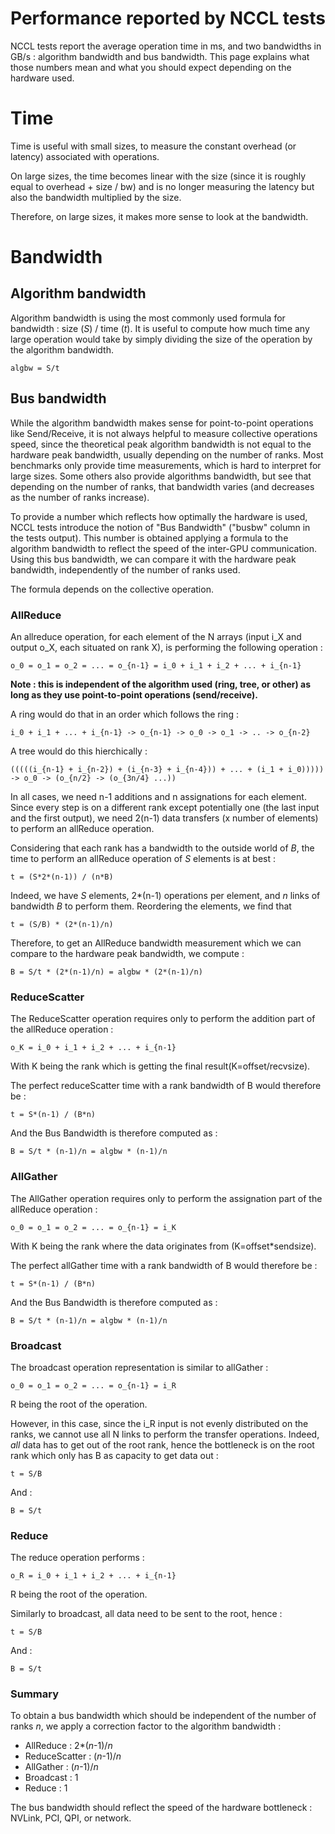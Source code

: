 # Performance reported by NCCL tests

NCCL tests report the average operation time in ms, and two bandwidths in GB/s : algorithm bandwidth and bus bandwidth. This page explains what those numbers mean and what you should expect depending on the hardware used.

# Time

Time is useful with small sizes, to measure the constant overhead (or latency) associated with operations.

On large sizes, the time becomes linear with the size (since it is roughly equal to overhead + size / bw) and is no longer measuring the latency but
also the bandwidth multiplied by the size.

Therefore, on large sizes, it makes more sense to look at the bandwidth.

# Bandwidth

## Algorithm bandwidth

Algorithm bandwidth is using the most commonly used formula for bandwidth : size (_S_) / time (_t_). It is useful to compute how much time any large operation would take by simply dividing the size of the operation by the algorithm bandwidth.

`algbw = S/t`

## Bus bandwidth

While the algorithm bandwidth makes sense for point-to-point operations like Send/Receive, it is not always helpful to measure collective operations speed, since the theoretical peak algorithm bandwidth is not equal to the hardware peak bandwidth, usually depending on the number of ranks.
Most benchmarks only provide time measurements, which is hard to interpret for large sizes. Some others also provide algorithms bandwidth, but see that depending on the number of ranks, that bandwidth varies (and decreases as the number of ranks increase).

To provide a number which reflects how optimally the hardware is used, NCCL tests introduce the notion of "Bus Bandwidth" ("busbw" column in the tests output).
This number is obtained applying a formula to the algorithm bandwidth to reflect the speed of the inter-GPU communication.
Using this bus bandwidth, we can compare it with the hardware peak bandwidth, independently of the number of ranks used.

The formula depends on the collective operation.

### AllReduce

An allreduce operation, for each element of the N arrays (input i_X and output o_X, each situated on rank X), is performing the following operation :

`o_0 = o_1 = o_2 = ... = o_{n-1} = i_0 + i_1 + i_2 + ... + i_{n-1}`

**Note : this is independent of the algorithm used (ring, tree, or other) as long as they use point-to-point operations (send/receive).**

A ring would do that in an order which follows the ring :

`i_0 + i_1 + ... + i_{n-1} -> o_{n-1} -> o_0 -> o_1 -> .. -> o_{n-2}`

A tree would do this hierchically :

`(((((i_{n-1} + i_{n-2}) + (i_{n-3} + i_{n-4})) + ... + (i_1 + i_0))))) -> o_0 -> (o_{n/2} -> (o_{3n/4} ...))`

In all cases, we need n-1 additions and n assignations for each element. Since every step is on a different rank except potentially one (the last input and the first output),
we need 2(n-1) data transfers (x number of elements) to perform an allReduce operation.

Considering that each rank has a bandwidth to the outside world of _B_, the time to perform an allReduce operation of _S_ elements is at best :

 `t = (S*2*(n-1)) / (n*B)`

Indeed, we have _S_ elements, 2*(n-1) operations per element, and _n_ links of bandwidth _B_ to perform them.
Reordering the elements, we find that

 `t = (S/B) * (2*(n-1)/n)`

Therefore, to get an AllReduce bandwidth measurement which we can compare to the hardware peak bandwidth, we compute :

 `B = S/t * (2*(n-1)/n) = algbw * (2*(n-1)/n)`

### ReduceScatter

The ReduceScatter operation requires only to perform the addition part of the allReduce operation :

 `o_K = i_0 + i_1 + i_2 + ... + i_{n-1}`

With K being the rank which is getting the final result(K=offset/recvsize).

The perfect reduceScatter time with a rank bandwidth of B would therefore be :

 `t = S*(n-1) / (B*n)`

And the Bus Bandwidth is therefore computed as :

 `B = S/t * (n-1)/n = algbw * (n-1)/n`

### AllGather

The AllGather operation requires only to perform the assignation part of the allReduce operation :

 `o_0 = o_1 = o_2 = ... = o_{n-1} = i_K`

With K being the rank where the data originates from (K=offset*sendsize).

The perfect allGather time with a rank bandwidth of B would therefore be :

 `t = S*(n-1) / (B*n)`

And the Bus Bandwidth is therefore computed as :

 `B = S/t * (n-1)/n = algbw * (n-1)/n`

### Broadcast

The broadcast operation representation is similar to allGather :

 `o_0 = o_1 = o_2 = ... = o_{n-1} = i_R`

R being the root of the operation.

However, in this case, since the i_R input is not evenly distributed on the ranks, we cannot use all N links to perform the transfer operations.
Indeed, *all* data has to get out of the root rank, hence the bottleneck is on the root rank which only has B as capacity to get data out :

 `t = S/B`

And :

 `B = S/t`

### Reduce

The reduce operation performs :

 `o_R = i_0 + i_1 + i_2 + ... + i_{n-1}`

R being the root of the operation.

Similarly to broadcast, all data need to be sent to the root, hence :

 `t = S/B`

And :

 `B = S/t`

### Summary

To obtain a bus bandwidth which should be independent of the number of ranks _n_, we apply a correction factor to the algorithm bandwidth :

* AllReduce : 2*(_n_-1)/_n_
* ReduceScatter : (_n_-1)/_n_
* AllGather : (_n_-1)/_n_
* Broadcast : 1
* Reduce : 1

The bus bandwidth should reflect the speed of the hardware bottleneck : NVLink, PCI, QPI, or network.
